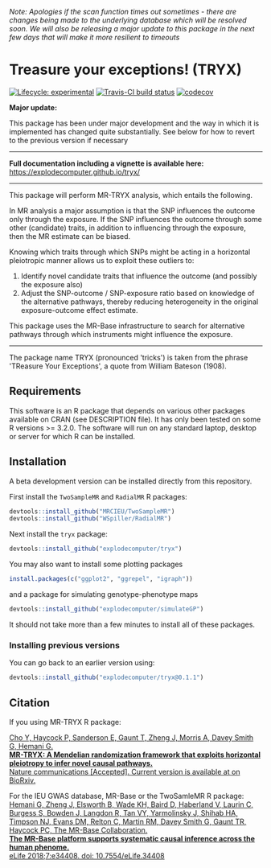 *Note: Apologies if the scan function times out sometimes - there are changes being made to the underlying database which will be resolved soon. We will also be releasing a major update to this package in the next few days that will make it more resilient to timeouts*


# Treasure your exceptions! (TRYX)

<!-- badges: start -->
[![Lifecycle:
experimental](https://img.shields.io/badge/lifecycle-maturing-blue.svg)](https://www.tidyverse.org/lifecycle/#maturing) [![Travis-CI build status](https://travis-ci.org/explodecomputer/tryx.svg?branch=master)](https://travis-ci.org/explodecomputer/tryx) [![codecov](https://codecov.io/github/explodecomputer/tryx/branch/master/graphs/badge.svg)](https://codecov.io/github/explodecomputer/tryx)

<!-- badges: end -->

**Major update:**

This package has been under major development and the way in which it is implemented has changed quite substantially. See below for how to revert to the previous version if necessary


---

**Full documentation including a vignette is available here:** https://explodecomputer.github.io/tryx/

---

This package will perform MR-TRYX analysis, which entails the following. 

In MR analysis a major assumption is that the SNP influences the outcome only through the exposure. If the SNP influences the outcome through some other (candidate) traits, in addition to influencing through the exposure, then the MR estimate can be biased.

Knowing which traits through which SNPs might be acting in a horizontal pleiotropic manner allows us to exploit these outliers to:

1. Identify novel candidate traits that influence the outcome (and possibly the exposure also)
2. Adjust the SNP-outcome / SNP-exposure ratio based on knowledge of the alternative pathways, thereby reducing heterogeneity in the original exposure-outcome effect estimate.

This package uses the MR-Base infrastructure to search for alternative pathways through which instruments might influence the exposure.

---

The package name TRYX (pronounced 'tricks') is taken from the phrase 'TReasure Your Exceptions', a quote from William Bateson (1908). 

## Requirements

This software is an R package that depends on various other packages available on CRAN (see DESCRIPTION file). It has only been tested on some R versions >= 3.2.0. The software will run on any standard laptop, desktop or server for which R can be installed.

## Installation

A beta development version can be installed directly from this repository.

First install the `TwoSampleMR` and `RadialMR` R packages:

```r
devtools::install_github("MRCIEU/TwoSampleMR")
devtools::install_github("WSpiller/RadialMR")
```

Next install the `tryx` package:

```r
devtools::install_github("explodecomputer/tryx")
```

You may also want to install some plotting packages

```r
install.packages(c("ggplot2", "ggrepel", "igraph"))
```

and a package for simulating genotype-phenotype maps

```r
devtools::install_github("explodecomputer/simulateGP")
```

It should not take more than a few minutes to install all of these packages.

### Installing previous versions

You can go back to an earlier version using:

```r
devtools::install_github("explodecomputer/tryx@0.1.1")
```

## Citation

If you using MR-TRYX R package:

[Cho Y, Haycock P, Sanderson E, Gaunt T, Zheng J, Morris A, Davey Smith G, Hemani G. </br>
**MR-TRYX: A Mendelian randomization framework that exploits horizontal pleiotropy to infer novel causal pathways.** <br/>
Nature communications [Accepted]. Current version is available at on BioRxiv.](https://www.biorxiv.org/content/10.1101/476085v3)

For the IEU GWAS database, MR-Base or the TwoSamleMR R package:
[Hemani G, Zheng J, Elsworth B, Wade KH, Baird D, Haberland V, Laurin C, Burgess S, Bowden J, Langdon R, Tan VY, Yarmolinsky J, Shihab HA, Timpson NJ, Evans DM, Relton C, Martin RM, Davey Smith G, Gaunt TR, Haycock PC, The MR-Base Collaboration.</br>
**The MR-Base platform supports systematic causal inference across the human phenome.** <br/>
eLife 2018;7:e34408. doi: 10.7554/eLife.34408](https://elifesciences.org/articles/34408)



